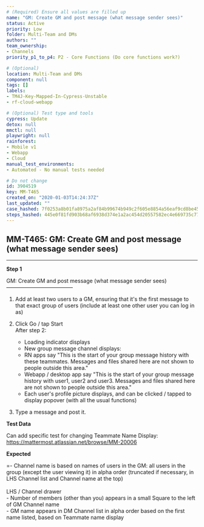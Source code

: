 ```yaml
---
# (Required) Ensure all values are filled up
name: "GM: Create GM and post message (what message sender sees)"
status: Active
priority: Low
folder: Multi-Team and DMs
authors: ""
team_ownership: 
- Channels
priority_p1_to_p4: P2 - Core Functions (Do core functions work?)

# (Optional)
location: Multi-Team and DMs
component: null
tags: []
labels: 
- TM4J-Key-Mapped-In-Cypress-Unstable
- rf-cloud-webapp

# (Optional) Test type and tools
cypress: Update
detox: null
mmctl: null
playwright: null
rainforest: 
- Mobile v1
- Webapp
- Cloud
manual_test_environments: 
- Automated - No manual tests needed

# Do not change
id: 3904519
key: MM-T465
created_on: "2020-01-03T14:24:37Z"
last_updated: ""
case_hashed: 7f0253a8b01fa8975a2af84b99674b949c2f605e8854a56eaf9cd8be45cc7977b1cbcd9f6b0bfd0e0c170ed06e464cdb
steps_hashed: 445e0f81fd903b68af6938d374e1a2ac454d20557582ec4e669735c7751626cc6bc3125a733569ba182ebbc8c6b53dab
---
```


<!-- (Auto-generated) Based on frontmatter's "key" and "name" -->

## MM-T465: GM: Create GM and post message (what message sender sees)

---

**Step 1**

GM: Create GM and post message (what message sender sees)\
–––––––––––––––––––––––––

1. Add at least two users to a GM, ensuring that it's the first message to that exact group of users (include at least one other user you can log in as)

2. Click Go / tap Start\
   After step 2:

   - Loading indicator displays
   - New group message channel displays:
   - RN apps say "This is the start of your group message history with these teammates. Messages and files shared here are not shown to people outside this area."
   - Webapp / desktop app say "This is the start of your group message history with user1, user2 and user3. Messages and files shared here are not shown to people outside this area."
   - Each user's profile picture displays, and can be clicked / tapped to display popover (with all the usual functions)

3. Type a message and post it.

**Test Data**

Can add specific test for changing Teammate Name Display:\
<https://mattermost.atlassian.net/browse/MM-20006>

**Expected**

\=- Channel name is based on names of users in the GM: all users in the group (except the user viewing it) in alpha order (truncated if necessary, in LHS Channel list and Channel name at the top)\
\
LHS / Channel drawer\
\- Number of members (other than you) appears in a small Square to the left of GM Channel name\
\- GM name appears in DM Channel list in alpha order based on the first name listed, based on Teammate name display
